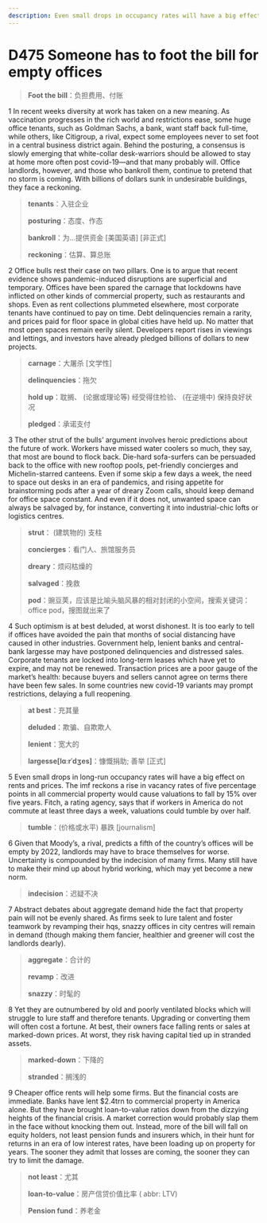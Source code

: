 ```yaml
---
description: Even small drops in occupancy rates will have a big effect on rents and prices
---
```


# D475 Someone has to foot the bill for empty offices
> **Foot the bill**：负担费用、付账
 > 

1 In recent weeks diversity at work has taken on a new meaning. As vaccination progresses in the rich world and restrictions ease, some huge office tenants, such as Goldman Sachs, a bank, want staff back full-time, while others, like Citigroup, a rival, expect some employees never to set foot in a central business district again. Behind the posturing, a consensus is slowly emerging that white-collar desk-warriors should be allowed to stay at home more often post covid-19—and that many probably will. Office landlords, however, and those who bankroll them, continue to pretend that no storm is coming. With billions of dollars sunk in undesirable buildings, they face a reckoning.

> **tenants**：入驻企业
>
> **posturing**：态度、作态
>
> **bankroll**：为…提供资金 [美国英语] [非正式]
>
> **reckoning**：估算、算总账
>

2 Office bulls rest their case on two pillars. One is to argue that recent evidence shows pandemic-induced disruptions are superficial and temporary. Offices have been spared the carnage that lockdowns have inflicted on other kinds of commercial property, such as restaurants and shops. Even as rent collections plummeted elsewhere, most corporate tenants have continued to pay on time. Debt delinquencies remain a rarity, and prices paid for floor space in global cities have held up. No matter that most open spaces remain eerily silent. Developers report rises in viewings and lettings, and investors have already pledged billions of dollars to new projects.

> **carnage**：大屠杀 [文学性]
>
> **delinquencies**：拖欠
>
> **hold up**：耽搁、 (论据或理论等) 经受得住检验、 (在逆境中) 保持良好状况
>
> **pledged**：承诺支付
>

3 The other strut of the bulls’ argument involves heroic predictions about the future of work. Workers have missed water coolers so much, they say, that most are bound to flock back. Die-hard sofa-surfers can be persuaded back to the office with new rooftop pools, pet-friendly concierges and Michelin-starred canteens. Even if some skip a few days a week, the need to space out desks in an era of pandemics, and rising appetite for brainstorming pods after a year of dreary Zoom calls, should keep demand for office space constant. And even if it does not, unwanted space can always be salvaged by, for instance, converting it into industrial-chic lofts or logistics centres.

> **strut**： (建筑物的) 支柱
>
> **concierges**：看门人、旅馆服务员
>
> **dreary**：烦闷枯燥的
>
> **salvaged**：挽救
>
> **pod**：豌豆荚，应该是比喻头脑风暴的相对封闭的小空间，搜索关键词：office pod，搜图就出来了
>

4 Such optimism is at best deluded, at worst dishonest. It is too early to tell if offices have avoided the pain that months of social distancing have caused in other industries. Government help, lenient banks and central-bank largesse may have postponed delinquencies and distressed sales. Corporate tenants are locked into long-term leases which have yet to expire, and may not be renewed. Transaction prices are a poor gauge of the market’s health: because buyers and sellers cannot agree on terms there have been few sales. In some countries new covid-19 variants may prompt restrictions, delaying a full reopening.

> **at best**：充其量
>
> **deluded**：欺骗、自欺欺人
>
> **lenient**：宽大的
>
> **largesse[lɑːrˈdʒes]**：慷慨捐助; 善举 [正式]
>

5 Even small drops in long-run occupancy rates will have a big effect on rents and prices. The imf reckons a rise in vacancy rates of five percentage points in all commercial property would cause valuations to fall by 15% over five years. Fitch, a rating agency, says that if workers in America do not commute at least three days a week, valuations could tumble by over half.

> **tumble**：(价格或水平) 暴跌 [journalism]
>

6 Given that Moody’s, a rival, predicts a fifth of the country’s offices will be empty by 2022, landlords may have to brace themselves for worse. Uncertainty is compounded by the indecision of many firms. Many still have to make their mind up about hybrid working, which may yet become a new norm.

> **indecision**：迟疑不决
>

7 Abstract debates about aggregate demand hide the fact that property pain will not be evenly shared. As firms seek to lure talent and foster teamwork by revamping their hqs, snazzy offices in city centres will remain in demand (though making them fancier, healthier and greener will cost the landlords dearly).

> **aggregate**：合计的
>
> **revamp**：改进
>
> **snazzy**：时髦的
>

8 Yet they are outnumbered by old and poorly ventilated blocks which will struggle to lure staff and therefore tenants. Upgrading or converting them will often cost a fortune. At best, their owners face falling rents or sales at marked-down prices. At worst, they risk having capital tied up in stranded assets.

> **marked-down**：下降的
>
> **stranded**：搁浅的
>

9 Cheaper office rents will help some firms. But the financial costs are immediate. Banks have lent $2.4trn to commercial property in America alone. But they have brought loan-to-value ratios down from the dizzying heights of the financial crisis. A market correction would probably slap them in the face without knocking them out. Instead, more of the bill will fall on equity holders, not least pension funds and insurers which, in their hunt for returns in an era of low interest rates, have been loading up on property for years. The sooner they admit that losses are coming, the sooner they can try to limit the damage.

> **not least**：尤其
>
> **loan-to-value**：房产信贷价值比率 ( abbr: LTV)
>
> **Pension fund**：养老金
>

